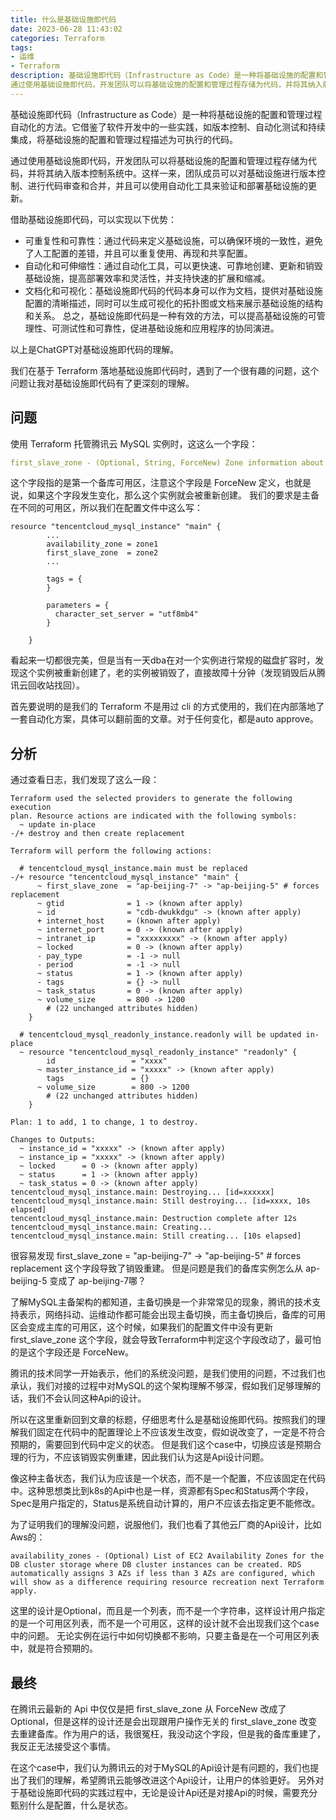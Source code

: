 ```yaml
---
title: 什么是基础设施即代码
date: 2023-06-28 11:43:02
categories: Terraform
tags:
- 运维
- Terraform
description: 基础设施即代码（Infrastructure as Code）是一种将基础设施的配置和管理过程自动化的方法。它借鉴了软件开发中的一些实践，如版本控制、自动化测试和持续集成，将基础设施的配置和管理过程描述为可执行的代码。
通过使用基础设施即代码，开发团队可以将基础设施的配置和管理过程存储为代码，并将其纳入版本控制系统中。这样一来，团队成员可以对基础设施进行版本控制、进行代码审查和合并，并且可以使用自动化工具来验证和部署基础设施的更新。
---
```


基础设施即代码（Infrastructure as Code）是一种将基础设施的配置和管理过程自动化的方法。它借鉴了软件开发中的一些实践，如版本控制、自动化测试和持续集成，将基础设施的配置和管理过程描述为可执行的代码。

通过使用基础设施即代码，开发团队可以将基础设施的配置和管理过程存储为代码，并将其纳入版本控制系统中。这样一来，团队成员可以对基础设施进行版本控制、进行代码审查和合并，并且可以使用自动化工具来验证和部署基础设施的更新。

借助基础设施即代码，可以实现以下优势：

- 可重复性和可靠性：通过代码来定义基础设施，可以确保环境的一致性，避免了人工配置的差错，并且可以重复使用、再现和共享配置。
- 自动化和可伸缩性：通过自动化工具，可以更快速、可靠地创建、更新和销毁基础设施，提高部署效率和灵活性，并支持快速的扩展和缩减。
- 文档化和可视化：基础设施即代码的代码本身可以作为文档，提供对基础设施配置的清晰描述，同时可以生成可视化的拓扑图或文档来展示基础设施的结构和关系。
总之，基础设施即代码是一种有效的方法，可以提高基础设施的可管理性、可测试性和可靠性，促进基础设施和应用程序的协同演进。

以上是ChatGPT对基础设施即代码的理解。

<!--more-->

我们在基于 Terraform 落地基础设施即代码时，遇到了一个很有趣的问题，这个问题让我对基础设施即代码有了更深刻的理解。

## 问题
使用 Terraform 托管腾讯云 MySQL 实例时，这这么一个字段：
```yaml
first_slave_zone - (Optional, String, ForceNew) Zone information about first slave instance.
```
这个字段指的是第一个备库可用区，注意这个字段是 ForceNew 定义，也就是说，如果这个字段发生变化，那么这个实例就会被重新创建。
我们的要求是主备在不同的可用区，所以我们在配置文件中这么写：
```hcl
resource "tencentcloud_mysql_instance" "main" {
        ...
        availability_zone = zone1
        first_slave_zone  = zone2
        ...

        tags = {
        }

        parameters = {
          character_set_server = "utf8mb4"
        }

    }
```

看起来一切都很完美，但是当有一天dba在对一个实例进行常规的磁盘扩容时，发现这个实例被重新创建了，老的实例被销毁了，直接故障十分钟（发现销毁后从腾讯云回收站找回）。

首先要说明的是我们的 Terraform 不是用过 cli 的方式使用的，我们在内部落地了一套自动化方案，具体可以翻前面的文章。对于任何变化，都是auto approve。

## 分析
通过查看日志，我们发现了这么一段：
```text
Terraform used the selected providers to generate the following execution
plan. Resource actions are indicated with the following symbols:
  ~ update in-place
-/+ destroy and then create replacement

Terraform will perform the following actions:

  # tencentcloud_mysql_instance.main must be replaced
-/+ resource "tencentcloud_mysql_instance" "main" {
      ~ first_slave_zone  = "ap-beijing-7" -> "ap-beijing-5" # forces replacement
      ~ gtid              = 1 -> (known after apply)
      ~ id                = "cdb-dwukkdgu" -> (known after apply)
      + internet_host     = (known after apply)
      ~ internet_port     = 0 -> (known after apply)
      ~ intranet_ip       = "xxxxxxxxx" -> (known after apply)
      ~ locked            = 0 -> (known after apply)
      - pay_type          = -1 -> null
      - period            = -1 -> null
      ~ status            = 1 -> (known after apply)
      - tags              = {} -> null
      ~ task_status       = 0 -> (known after apply)
      ~ volume_size       = 800 -> 1200
        # (22 unchanged attributes hidden)
    }

  # tencentcloud_mysql_readonly_instance.readonly will be updated in-place
  ~ resource "tencentcloud_mysql_readonly_instance" "readonly" {
        id                 = "xxxx"
      ~ master_instance_id = "xxxxx" -> (known after apply)
        tags               = {}
      ~ volume_size        = 800 -> 1200
        # (22 unchanged attributes hidden)
    }

Plan: 1 to add, 1 to change, 1 to destroy.

Changes to Outputs:
  ~ instance_id = "xxxxx" -> (known after apply)
  ~ instance_ip = "xxxxx" -> (known after apply)
  ~ locked      = 0 -> (known after apply)
  ~ status      = 1 -> (known after apply)
  ~ task_status = 0 -> (known after apply)
tencentcloud_mysql_instance.main: Destroying... [id=xxxxxx]
tencentcloud_mysql_instance.main: Still destroying... [id=xxxx, 10s elapsed]
tencentcloud_mysql_instance.main: Destruction complete after 12s
tencentcloud_mysql_instance.main: Creating...
tencentcloud_mysql_instance.main: Still creating... [10s elapsed]
```

很容易发现 first_slave_zone  = "ap-beijing-7" -> "ap-beijing-5" # forces replacement 这个字段导致了销毁重建。
但是问题是我们的备库实例怎么从 ap-beijing-5 变成了 ap-beijing-7哪？

了解MySQL主备架构的都知道，主备切换是一个非常常见的现象，腾讯的技术支持表示，网络抖动、运维动作都可能会出现主备切换，而主备切换后，备库的可用区会变成主库的可用区，这个时候，如果我们的配置文件中没有更新 first_slave_zone 这个字段，就会导致Terraform中判定这个字段改动了，最可怕的是这个字段还是 ForceNew。

腾讯的技术同学一开始表示，他们的系统没问题，是我们使用的问题，不过我们也承认，我们对接的过程中对MySQL的这个架构理解不够深，假如我们足够理解的话，我们不会认同这种Api的设计。

所以在这里重新回到文章的标题，仔细思考什么是基础设施即代码。按照我们的理解我们固定在代码中的配置理论上不应该发生改变，假如说改变了，一定是不符合预期的，需要回到代码中定义的状态。
但是我们这个case中，切换应该是预期合理的行为，不应该销毁实例重建，因此我们认为这是Api设计问题。

像这种主备状态，我们认为应该是一个状态，而不是一个配置，不应该固定在代码中。这种思想类比到k8s的Api中也是一样，资源都有Spec和Status两个字段，Spec是用户指定的，Status是系统自动计算的，用户不应该去指定更不能修改。

为了证明我们的理解没问题，说服他们，我们也看了其他云厂商的Api设计，比如Aws的：
```
availability_zones - (Optional) List of EC2 Availability Zones for the DB cluster storage where DB cluster instances can be created. RDS automatically assigns 3 AZs if less than 3 AZs are configured, which will show as a difference requiring resource recreation next Terraform apply.
```

这里的设计是Optional，而且是一个列表，而不是一个字符串，这样设计用户指定的是一个可用区列表，而不是一个可用区，这样的设计就不会出现我们这个case中的问题。
无论实例在运行中如何切换都不影响，只要主备是在一个可用区列表中，就是符合预期的。


## 最终
在腾讯云最新的 Api 中仅仅是把 first_slave_zone 从 ForceNew 改成了 Optional，但是这样的设计还是会出现跟用户操作无关的 first_slave_zone 改变去重建备库。作为用户的话，我很冤枉，我没动这个字段，但是我的备库重建了，我反正无法接受这个事情。

在这个case中，我们认为腾讯云的对于MySQL的Api设计是有问题的，我们也提出了我们的理解，希望腾讯云能够改进这个Api设计，让用户的体验更好。
另外对于基础设施即代码的实践过程中，无论是设计Api还是对接Api的时候，需要充分甄别什么是配置，什么是状态。


